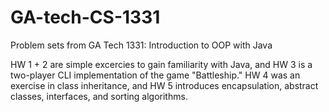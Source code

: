 # GA-tech-CS-1331

Problem sets from GA Tech 1331: Introduction to OOP with Java

HW 1 + 2 are simple excercies to gain familiarity with Java, and HW 3 is a two-player CLI implementation of the game "Battleship." HW 4 was an exercise in class inheritance, and HW 5 introduces encapsulation, abstract classes, interfaces, and sorting algorithms. 
